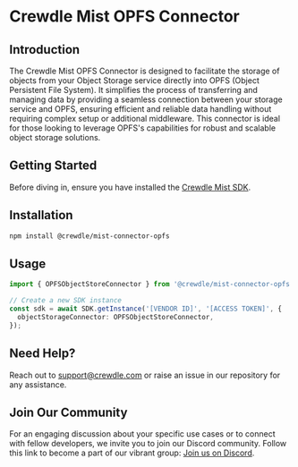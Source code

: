 # Crewdle Mist OPFS Connector

## Introduction

The Crewdle Mist OPFS Connector is designed to facilitate the storage of objects from your Object Storage service directly into OPFS (Object Persistent File System). It simplifies the process of transferring and managing data by providing a seamless connection between your storage service and OPFS, ensuring efficient and reliable data handling without requiring complex setup or additional middleware. This connector is ideal for those looking to leverage OPFS's capabilities for robust and scalable object storage solutions.

## Getting Started

Before diving in, ensure you have installed the [Crewdle Mist SDK](https://www.npmjs.com/package/@crewdle/web-sdk).

## Installation

```bash
npm install @crewdle/mist-connector-opfs
```

## Usage

```TypeScript
import { OPFSObjectStoreConnector } from '@crewdle/mist-connector-opfs';

// Create a new SDK instance
const sdk = await SDK.getInstance('[VENDOR ID]', '[ACCESS TOKEN]', {
  objectStorageConnector: OPFSObjectStoreConnector,
});
```

## Need Help?

Reach out to support@crewdle.com or raise an issue in our repository for any assistance.

## Join Our Community

For an engaging discussion about your specific use cases or to connect with fellow developers, we invite you to join our Discord community. Follow this link to become a part of our vibrant group: [Join us on Discord](https://discord.gg/XJ3scBYX).
